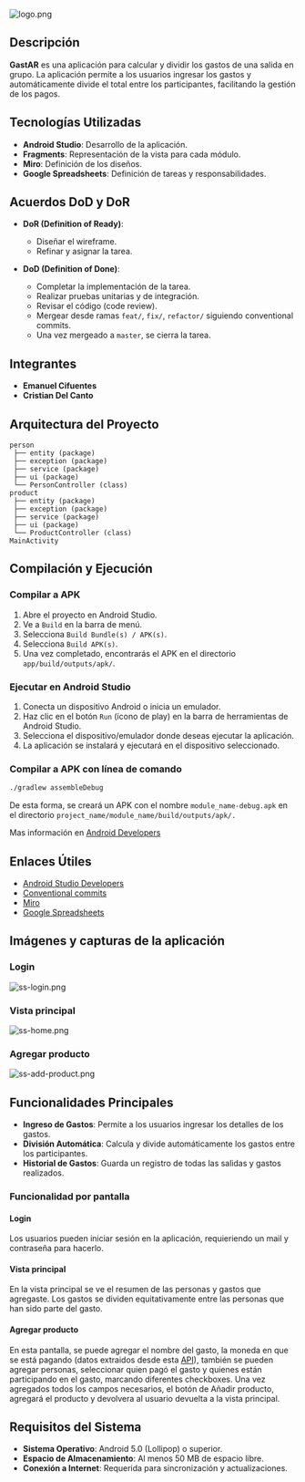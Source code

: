 ![logo.png](./docs/logo-nbg.png)

## Descripción

**GastAR** es una aplicación para calcular y dividir los gastos de una salida en grupo. La aplicación permite a los usuarios ingresar los gastos y automáticamente divide el total entre los participantes, facilitando la gestión de los pagos.

## Tecnologías Utilizadas

- **Android Studio**: Desarrollo de la aplicación.
- **Fragments**: Representación de la vista para cada módulo.
- **Miro**: Definición de los diseños.
- **Google Spreadsheets**: Definición de tareas y responsabilidades.

## Acuerdos DoD y DoR

- **DoR (Definition of Ready)**:

  - Diseñar el wireframe.
  - Refinar y asignar la tarea.
- **DoD (Definition of Done)**:

  - Completar la implementación de la tarea.
  - Realizar pruebas unitarias y de integración.
  - Revisar el código (code review).
  - Mergear desde ramas `feat/`, `fix/`, `refactor/` siguiendo conventional commits.
  - Una vez mergeado a `master`, se cierra la tarea.

## Integrantes

- **Emanuel Cifuentes**
- **Cristian Del Canto**

## Arquitectura del Proyecto

```
person
 ├── entity (package)
 ├── exception (package)
 ├── service (package)
 ├── ui (package)
 └── PersonController (class)
product
 ├── entity (package)
 ├── exception (package)
 ├── service (package)
 ├── ui (package)
 └── ProductController (class)
MainActivity
```

## Compilación y Ejecución

### Compilar a APK

1. Abre el proyecto en Android Studio.
2. Ve a `Build` en la barra de menú.
3. Selecciona `Build Bundle(s) / APK(s)`.
4. Selecciona `Build APK(s)`.
5. Una vez completado, encontrarás el APK en el directorio `app/build/outputs/apk/`.

### Ejecutar en Android Studio

1. Conecta un dispositivo Android o inicia un emulador.
2. Haz clic en el botón `Run` (ícono de play) en la barra de herramientas de Android Studio.
3. Selecciona el dispositivo/emulador donde deseas ejecutar la aplicación.
4. La aplicación se instalará y ejecutará en el dispositivo seleccionado.

### Compilar a APK con línea de comando

```sh
./gradlew assembleDebug
```

De esta forma, se creará un APK con el nombre `module_name-debug.apk` en el directorio `project_name/module_name/build/outputs/apk/.`

Mas información en [Android Developers](https://developer.android.com/build/building-cmdline?hl=es-419#kts)
## Enlaces Útiles

- [Android Studio Developers](https://developer.android.com/develop?hl=es-419)
- [Conventional commits](https://www.conventionalcommits.org)
- [Miro](https://miro.com/welcomeonboard/c3A2RFJhUHo1VGhyTEUwM3haMkQ0a2t3Z0YyZlo4ZEk4dkZaclJ3eHJaNUVmNFRvclFabGlmWGM4Z3h1OUdreXwzNDU4NzY0NTk5MjQ3NTIzNDk2fDI=?share_link_id=810501956700)
- [Google Spreadsheets](https://docs.google.com/spreadsheets/d/14udeTr_xGs5dVpWFQtsAp8GKPMyJWPqZSNJykFJ9eX0/edit?usp=sharing)

## Imágenes y capturas de la aplicación

### Login
![ss-login.png](docs/ss-login.png)
### Vista principal
![ss-home.png](docs/ss-home.png)
### Agregar producto
![ss-add-product.png](docs/ss-add-product.png)

## Funcionalidades Principales

- **Ingreso de Gastos**: Permite a los usuarios ingresar los detalles de los gastos.
- **División Automática**: Calcula y divide automáticamente los gastos entre los participantes.
- **Historial de Gastos**: Guarda un registro de todas las salidas y gastos realizados.

### Funcionalidad por pantalla
#### Login
Los usuarios pueden iniciar sesión en la aplicación, requieriendo un mail y contraseña para hacerlo.
#### Vista principal
En la vista principal se ve el resumen de las personas y gastos que agregaste. Los gastos se dividen equitativamente
entre las personas que han sido parte del gasto.  
#### Agregar producto
En esta pantalla, se puede agregar el nombre del gasto, la moneda en que se está pagando 
(datos extraidos desde esta [API](https://github.com/fawazahmed0/exchange-api?tab=readme-ov-file)), 
también se pueden agregar personas, seleccionar quien pagó el gasto y quienes están participando en el gasto,
marcando diferentes checkboxes.
Una vez agregados todos los campos necesarios, el botón de Añadir producto, agregará el producto y devolvera 
al usuario devuelta a la vista principal.

## Requisitos del Sistema

- **Sistema Operativo**: Android 5.0 (Lollipop) o superior.
- **Espacio de Almacenamiento**: Al menos 50 MB de espacio libre.
- **Conexión a Internet**: Requerida para sincronización y actualizaciones.
